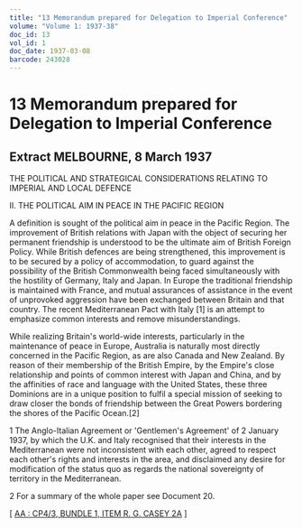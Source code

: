 ```yaml
---
title: "13 Memorandum prepared for Delegation to Imperial Conference"
volume: "Volume 1: 1937-38"
doc_id: 13
vol_id: 1
doc_date: 1937-03-08
barcode: 243028
---
```


# 13 Memorandum prepared for Delegation to Imperial Conference

## Extract MELBOURNE, 8 March 1937

THE POLITICAL AND STRATEGICAL CONSIDERATIONS RELATING TO IMPERIAL AND LOCAL DEFENCE

II. THE POLITICAL AIM IN PEACE IN THE PACIFIC REGION

A definition is sought of the political aim in peace in the Pacific Region. The improvement of British relations with Japan with the object of securing her permanent friendship is understood to be the ultimate aim of British Foreign Policy. While British defences are being strengthened, this improvement is to be secured by a policy of accommodation, to guard against the possibility of the British Commonwealth being faced simultaneously with the hostility of Germany, Italy and Japan. In Europe the traditional friendship is maintained with France, and mutual assurances of assistance in the event of unprovoked aggression have been exchanged between Britain and that country. The recent Mediterranean Pact with Italy [1] is an attempt to emphasize common interests and remove misunderstandings.

While realizing Britain's world-wide interests, particularly in the maintenance of peace in Europe, Australia is naturally most directly concerned in the Pacific Region, as are also Canada and New Zealand. By reason of their membership of the British Empire, by the Empire's close relationship and points of common interest with Japan and China, and by the affinities of race and language with the United States, these three Dominions are in a unique position to fulfil a special mission of seeking to draw closer the bonds of friendship between the Great Powers bordering the shores of the Pacific Ocean.[2]

1 The Anglo-Italian Agreement or 'Gentlemen's Agreement' of 2 January 1937, by which the U.K. and Italy recognised that their interests in the Mediterranean were not inconsistent with each other, agreed to respect each other's rights and interests in the area, and disclaimed any desire for modification of the status quo as regards the national sovereignty of territory in the Mediterranean. 

2 For a summary of the whole paper see Document 20.

[ [AA : CP4/3, BUNDLE 1, ITEM R. G. CASEY 2A](http://www.naa.gov.au/cgi-bin/Search?O=I&Number=243028) ]
